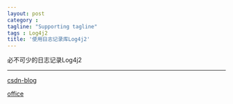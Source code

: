 ```yaml
---
layout: post
category :
tagline: "Supporting tagline"
tags : Log4j2
title: '使用日志记录库Log4j2'
---
```

必不可少的日志记录Log4j2

---

<!--more-->

[csdn-blog](http://blog.csdn.net/anxpp/article/details/50600055)

[office](http://logging.apache.org/log4j/2.x/)

